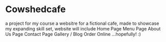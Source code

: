 # Cowshedcafe
a project for my course
a websitre for a fictional cafe, made to showcase my expanding skill set, website will include
Home Page
Menu Page
About Us Page
Contact Page
Gallery / Blog 
Order Online 
...hopefully! :)
